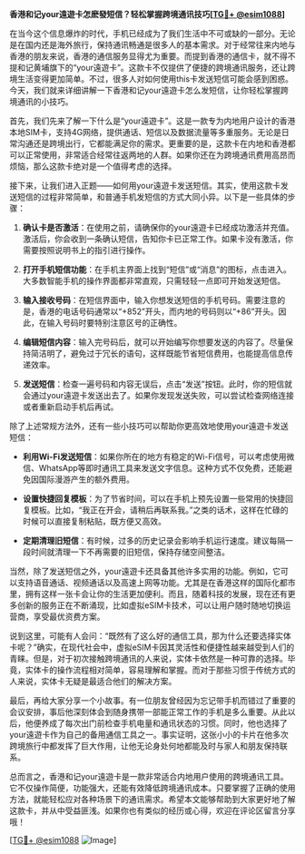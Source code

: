 **香港和记your遠遊卡怎麽發短信？轻松掌握跨境通讯技巧[[TG💪+ @esim1088](https://t.me/s/esim1088)]**

在当今这个信息爆炸的时代，手机已经成为了我们生活中不可或缺的一部分。无论是在国内还是海外旅行，保持通讯畅通是很多人的基本需求。对于经常往来内地与香港的朋友来说，香港的通信服务显得尤为重要。而提到香港的通信卡，就不得不提和记黄埔旗下的“your遠遊卡”。这款卡不仅提供了便捷的跨境通讯服务，还让跨境生活变得更加简单。不过，很多人对如何使用this卡发送短信可能会感到困惑。今天，我们就来详细讲解一下香港和记your遠遊卡怎么发短信，让你轻松掌握跨境通讯的小技巧。

首先，我们先来了解一下什么是“your遠遊卡”。这是一款专为内地用户设计的香港本地SIM卡，支持4G网络，提供通话、短信以及数据流量等多重服务。无论是日常沟通还是跨境出行，它都能满足你的需求。更重要的是，这款卡在内地和香港都可以正常使用，非常适合经常往返两地的人群。如果你还在为跨境通讯费用高昂而烦恼，那么这款卡绝对是一个值得考虑的选择。

接下来，让我们进入正题——如何用your遠遊卡发送短信。其实，使用这款卡发送短信的过程非常简单，和普通手机发短信的方式大同小异。以下是一些具体的步骤：

1. **确认卡是否激活**：在使用之前，请确保你的your遠遊卡已经成功激活并充值。激活后，你会收到一条确认短信，告知你卡已正常工作。如果卡没有激活，你需要按照说明书上的指引进行操作。

2. **打开手机短信功能**：在手机主界面上找到“短信”或“消息”的图标，点击进入。大多数智能手机的操作界面都非常直观，只需轻轻一点即可开始发送短信。

3. **输入接收号码**：在短信界面中，输入你想发送短信的手机号码。需要注意的是，香港的电话号码通常以“+852”开头，而内地的号码则以“+86”开头。因此，在输入号码时要特别注意区号的正确性。

4. **编辑短信内容**：输入完号码后，就可以开始编写你想要发送的内容了。尽量保持简洁明了，避免过于冗长的语句，这样既能节省短信费用，也能提高信息传递效率。

5. **发送短信**：检查一遍号码和内容无误后，点击“发送”按钮。此时，你的短信就会通过your遠遊卡发送出去了。如果你发现发送失败，可以尝试检查网络连接或者重新启动手机后再试。

除了上述常规方法外，还有一些小技巧可以帮助你更高效地使用your遠遊卡发送短信：

- **利用Wi-Fi发送短信**：如果你所在的地方有稳定的Wi-Fi信号，可以考虑使用微信、WhatsApp等即时通讯工具来发送文字信息。这种方式不仅免费，还能避免因国际漫游产生的额外费用。
  
- **设置快捷回复模板**：为了节省时间，可以在手机上预先设置一些常用的快捷回复模板。比如，“我正在开会，请稍后再联系我。”之类的话术，这样在忙碌的时候可以直接复制粘贴，既方便又高效。

- **定期清理旧短信**：有时候，过多的历史记录会影响手机运行速度。建议每隔一段时间就清理一下不再需要的旧短信，保持存储空间整洁。

当然，除了发送短信之外，your遠遊卡还具备其他许多实用的功能。例如，它可以支持语音通话、视频通话以及高速上网等功能。尤其是在香港这样的国际化都市里，拥有这样一张卡会让你的生活更加便利。而且，随着科技的发展，现在还有更多创新的服务正在不断涌现，比如虚拟eSIM卡技术，可以让用户随时随地切换运营商，享受最优资费方案。

说到这里，可能有人会问：“既然有了这么好的通信工具，那为什么还要选择实体卡呢？”确实，在现代社会中，虚拟eSIM卡因其灵活性和便捷性越来越受到人们的青睐。但是，对于初次接触跨境通讯的人来说，实体卡依然是一种可靠的选择。毕竟，实体卡的操作流程相对简单，容易理解和掌握。而对于那些习惯于传统方式的人来说，实体卡无疑是最适合他们的解决方案。

最后，再给大家分享一个小故事。有一位朋友曾经因为忘记带手机而错过了重要的会议安排，事后他深刻体会到随身携带一部能正常工作的手机是多么重要。从此以后，他便养成了每次出门前检查手机电量和通讯状态的习惯。同时，他也选择了your遠遊卡作为自己的备用通信工具之一。事实证明，这张小小的卡片在他多次跨境旅行中都发挥了巨大作用，让他无论身处何地都能及时与家人和朋友保持联系。

总而言之，香港和记your遠遊卡是一款非常适合内地用户使用的跨境通讯工具。它不仅操作简便，功能强大，还能有效降低跨境通讯成本。只要掌握了正确的使用方法，就能轻松应对各种场景下的通讯需求。希望本文能够帮助到大家更好地了解这款卡，并从中受益匪浅。如果你也有类似的经历或心得，欢迎在评论区留言分享哦！

[[TG💪+ @esim1088](https://t.me/s/esim1088) ![Image](https://i.postimg.cc/4NQfJmqS/Snipaste-2025-05-13-00-14-12.png)]